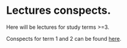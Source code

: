 # Lectures conspects.

Here will be lectures for study terms >=3.

Conspects for term 1 and 2 can be found [here](https://github.com/khbminus/HSE-summaries).
